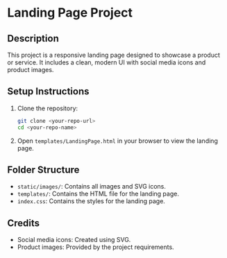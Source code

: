 # Landing Page Project

## Description
This project is a responsive landing page designed to showcase a product or service. It includes a clean, modern UI with social media icons and product images.

## Setup Instructions
1. Clone the repository:
   ```bash
   git clone <your-repo-url>
   cd <your-repo-name>
   ```
2. Open `templates/LandingPage.html` in your browser to view the landing page.

## Folder Structure
- `static/images/`: Contains all images and SVG icons.
- `templates/`: Contains the HTML file for the landing page.
- `index.css`: Contains the styles for the landing page.

## Credits
- Social media icons: Created using SVG.
- Product images: Provided by the project requirements.
